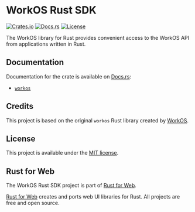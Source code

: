 # WorkOS Rust SDK

[![Crates.io](https://img.shields.io/crates/v/workos.svg)](https://crates.io/crates/workos)
[![Docs.rs](https://docs.rs/workos/badge.svg)](https://docs.rs/workos/)
[![License](https://img.shields.io/crates/l/workos.svg)](https://github.com/RustForWeb/workos/blob/main/LICENSE.md)

The WorkOS library for Rust provides convenient access to the WorkOS API from applications written in Rust.

## Documentation

Documentation for the crate is available on [Docs.rs](https://docs.rs/):

- [`workos`](https://docs.rs/workos/latest/workos/)

## Credits

This project is based on the original `workos` Rust library created by [WorkOS](https://github.com/workos).

## License

This project is available under the [MIT license](LICENSE.md).

## Rust for Web

The WorkOS Rust SDK project is part of [Rust for Web](https://github.com/RustForWeb).

[Rust for Web](https://github.com/RustForWeb) creates and ports web UI libraries for Rust. All projects are free and open source.

